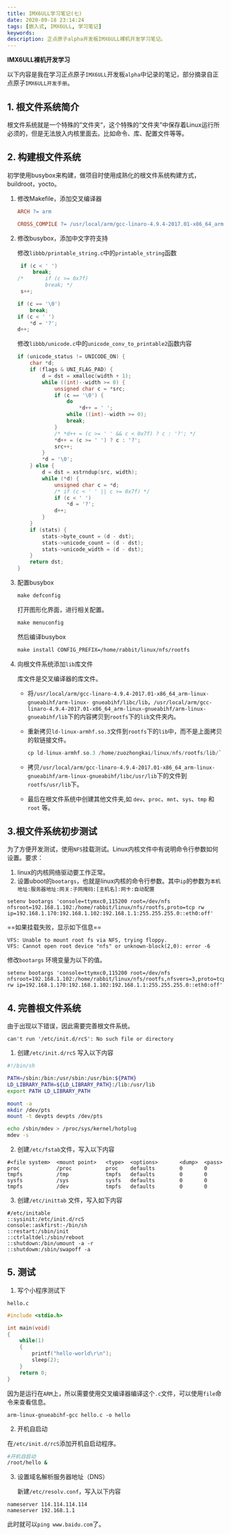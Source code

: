 ```yaml
---
title: IMX6ULL学习笔记(七)
date: 2020-09-18 23:14:24
tags: [嵌入式, IMX6ULL, 学习笔记]
keywords:
description: 正点原子alpha开发板IMX6ULL裸机开发学习笔记。
---
```


**IMX6ULL裸机开发学习**

以下内容是我在学习正点原子`IMX6ULL`开发板`alpha`中记录的笔记，部分摘录自正点原子`IMX6ULL开发手册`。

## 1. 根文件系统简介

根文件系统就是一个特殊的”文件夹“，这个特殊的“文件夹”中保存着Linux运行所必须的，但是无法放入内核里面去。比如命令、库、配置文件等等。

<!--more-->

## 2. 构建根文件系统

初学使用busybox来构建，做项目时使用成熟化的根文件系统构建方式，buildroot，yocto。

1. 修改Makefile，添加交叉编译器

   ```makefile
   ARCH ?= arm
   
   CROSS_COMPILE ?= /usr/local/arm/gcc-linaro-4.9.4-2017.01-x86_64_arm-linux-g     nueabihf/bin/arm-linux-gnueabihf-
   ```

2. 修改busybox，添加中文字符支持 

   修改`libbb/printable_string.c`中的`printable_string`函数   

   ```c
   	if (c < ' ')
       	break;
   /* 		if (c >= 0x7f)
   			break; */
   	s++;
   ```

   ```c
   if (c == '\0')
       break;
   if (c < ' ')
       *d = '?';
   d++;
   ```

   修改`libbb/unicode.c`中的`unicode_conv_to_printable2`函数内容  

   ```c
   if (unicode_status != UNICODE_ON) {
       char *d;
       if (flags & UNI_FLAG_PAD) {
           d = dst = xmalloc(width + 1);
           while ((int)--width >= 0) {
               unsigned char c = *src;
               if (c == '\0') {
                   do
                       *d++ = ' ';
                   while ((int)--width >= 0);
                   break;
               }
               /* *d++ = (c >= ' ' && c < 0x7f) ? c : '?'; */
               *d++ = (c >= ' ') ? c : '?';
               src++;
           }
           *d = '\0';
       } else {
           d = dst = xstrndup(src, width);
           while (*d) {
               unsigned char c = *d;
               /* if (c < ' ' || c >= 0x7f) */
               if (c < ' ')
                   *d = '?';
               d++;
           }
       }
       if (stats) {
           stats->byte_count = (d - dst);
           stats->unicode_count = (d - dst);
           stats->unicode_width = (d - dst);
       }
       return dst;
   }
   ```

3. 配置busybox

   ```makefile
   make defconfig
   ```

   打开图形化界面，进行相关配置。

   ```makefile
   make menuconfig
   ```

   然后编译busybox

   ```makefile
   make install CONFIG_PREFIX=/home/rabbit/linux/nfs/rootfs
   ```

4. 向根文件系统添加`lib`库文件  

   库文件是交叉编译器的库文件。
   
   - 将`/usr/local/arm/gcc-linaro-4.9.4-2017.01-x86_64_arm-linux-gnueabihf/arm-linux-
     gnueabihf/libc/lib`，`/usr/local/arm/gcc-linaro-4.9.4-2017.01-x86_64_arm-linux-gnueabihf/arm-linux-gnueabihf/lib`下的内容拷贝到`rootfs`下的`lib`文件夹内。  
   
   - 重新拷贝`ld-linux-armhf.so.3`文件到`rootfs`下的`lib`中，而不是上面拷贝的软链接文件。
   
     ```c
     cp ld-linux-armhf.so.3 /home/zuozhongkai/linux/nfs/rootfs/lib/`
     ```
   
   - 拷贝`/usr/local/arm/gcc-linaro-4.9.4-2017.01-x86_64_arm-linux-gnueabihf/arm-linux-gnueabihf/libc/usr/lib`下的文件到`rootfs/usr/lib`下。  
   
   - 最后在根文件系统中创建其他文件夹,如 `dev`、`proc`、`mnt`、`sys`、`tmp` 和 `root` 等。

## 3.根文件系统初步测试

​	为了方便开发测试，使用`NFS`挂载测试。Linux内核文件中有说明命令行参数如何设置。要求：

1. linux的内核网络驱动要工作正常。
2. 设置uboot的`bootargs`，也就是linux内核的命令行参数。其中`ip`的参数为`本机地址:服务器地址:网关:子网掩码:[主机名]:网卡:自动配置`

```
setenv bootargs 'console=ttymxc0,115200 root=/dev/nfs nfsroot=192.168.1.102:/home/rabbit/linux/nfs/rootfs,proto=tcp rw ip=192.168.1.170:192.168.1.102:192.168.1.1:255.255.255.0::eth0:off'
```

==如果挂载失败，显示如下信息==  

```
VFS: Unable to mount root fs via NFS, trying floppy.
VFS: Cannot open root device "nfs" or unknown-block(2,0): error -6
```

修改`bootargs` 环境变量为以下的值。

```
setenv bootargs 'console=ttymxc0,115200 root=/dev/nfs nfsroot=192.168.1.102:/home/rabbit/linux/nfs/rootfs,nfsvers=3,proto=tcp rw ip=192.168.1.170:192.168.1.102:192.168.1.1:255.255.255.0::eth0:off'
```

## 4. 完善根文件系统   

由于出现以下错误，因此需要完善根文件系统。

```
can't run '/etc/init.d/rcS': No such file or directory
```

1. 创建`/etc/init.d/rcS`  写入以下内容

```sh
#!/bin/sh

PATH=/sbin:/bin:/usr/sbin:/usr/bin:${PATH}
LD_LIBRARY_PATH=${LD_LIBRARY_PATH}:/lib:/usr/lib
export PATH LD_LIBRARY_PATH

mount -a
mkdir /dev/pts
mount -t devpts devpts /dev/pts

echo /sbin/mdev > /proc/sys/kernel/hotplug
mdev -s
```

2. 创建`/etc/fstab`文件，写入以下内容  

```
#<file system> 	<mount point>	<type>  <options>       <dump>  <pass>
proc            /proc           proc    defaults        0       0
tmpfs           /tmp            tmpfs   defaults        0       0
sysfs           /sys            sysfs   defaults        0       0
tmpfs           /dev            tmpfs   defaults        0       0
```

3. 创建`/etc/inittab` 文件，写入如下内容  

```
#/etc/initable
::sysinit:/etc/init.d/rcS
console::askfirst:-/bin/sh
::restart:/sbin/init
::ctrlaltdel:/sbin/reboot
::shutdown:/bin/umount -a -r
::shutdowm:/sbin/swapoff -a
```

## 5. 测试  

1. 写个小程序测试下  

`hello.c`

```c
#include <stdio.h>

int main(void)
{
	while(1)
	{
		printf("hello-world\r\n");
		sleep(2);
	}
	return 0;
}
```

因为是运行在`ARM`上，所以需要使用交叉编译器编译这个`.c`文件，可以使用`file`命令来查看信息。

```
arm-linux-gnueabihf-gcc hello.c -o hello
```

2. 开机自启动

在`/etc/init.d/rcS`添加开机自启动程序。

```sh
#开机自启动
/root/hello &
```

3. 设置域名解析服务器地址（DNS）

   新建`/etc/resolv.conf`，写入以下内容  

```
nameserver 114.114.114.114
nameserver 192.168.1.1
```

此时就可以`ping www.baidu.com`了。
